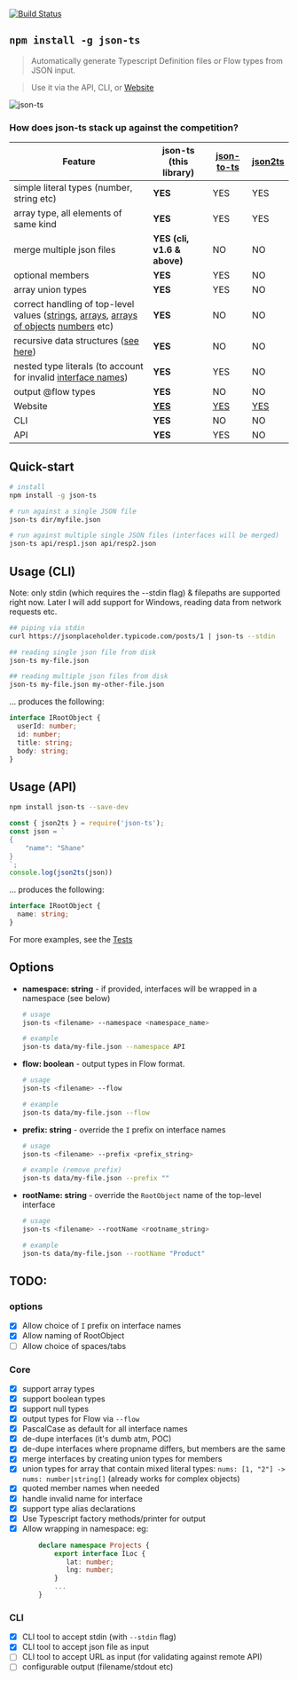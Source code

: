 [![Build Status](https://travis-ci.org/shakyShane/json-ts.svg?branch=master)](https://travis-ci.org/shakyShane/json-ts)

## `npm install -g json-ts`

> Automatically generate Typescript Definition files or Flow types from JSON input. 

> Use it via the API, CLI, or [Website](https://shakyshane.github.io/json-ts/)
 
![json-ts](https://cdn.rawgit.com/shakyShane/json-ts/37ce9b2b/json-ts2.gif)

### How does **json-ts** stack up against the competition?

|Feature   |json-ts (this library)  |[json-to-ts](https://github.com/MariusAlch/json-to-ts)   |[json2ts](http://json2ts.com/)  |
|---|---|---|---|
|simple literal types (number, string etc) |**YES**   |YES   |YES   |
|array type, all elements of same kind |**YES**   |YES   |YES   |
|merge multiple json files|**YES (cli, v1.6 & above)**   |NO   |NO   |
|optional members | **YES** | YES | NO |
|array union types | **YES**   |YES   |NO   |
|correct handling of top-level values ([strings](https://shakyshane.github.io/json-ts/#src=%22some-api-token-as-string%22), [arrays](https://shakyshane.github.io/json-ts/#src=%5B1%2C%202%2C%203%5D), [arrays of objects](https://shakyshane.github.io/json-ts/#src=%5B%0A%20%20%7B%22name%22%3A%20%22shane%22%7D%2C%0A%20%20%7B%22name%22%3A%20%22kittie%22%2C%20%22age%22%3A%2030%7D%0A%5D) [numbers](https://shakyshane.github.io/json-ts/#src=1) etc) |**YES**   |NO   |NO   |
|recursive data structures ([see here](https://github.com/shakyShane/json-ts/blob/master/__tests__/magento/categories.json)) |**YES**   |NO   |NO   |
|nested type literals (to account for invalid [interface names](https://github.com/shakyShane/json-ts/blob/master/__tests__/swagger/schema.json)) |**YES**   |YES   |NO   |
|output @flow types |**YES**   |NO   |NO   |
|Website |**[YES](https://shakyshane.github.io/json-ts/)**   |[YES](http://www.jsontots.com/)   |[YES](http://json2ts.com/)   |
|CLI |**YES**   |NO   |NO   |
|API |**YES**   |YES   |NO   |
 
## Quick-start
```bash
# install
npm install -g json-ts

# run against a single JSON file
json-ts dir/myfile.json

# run against multiple single JSON files (interfaces will be merged)
json-ts api/resp1.json api/resp2.json
```

## Usage (CLI)
Note: only stdin (which requires the --stdin flag) & filepaths are supported right now. 
Later I will add support for Windows, reading data from network requests etc.

```bash
## piping via stdin
curl https://jsonplaceholder.typicode.com/posts/1 | json-ts --stdin

## reading single json file from disk
json-ts my-file.json

## reading multiple json files from disk
json-ts my-file.json my-other-file.json
```

... produces the following: 

```ts
interface IRootObject {
  userId: number;
  id: number;
  title: string;
  body: string;
}
```

## Usage (API)

```bash
npm install json-ts --save-dev
```

```js
const { json2ts } = require('json-ts');
const json = `
{
    "name": "Shane"
}
`;
console.log(json2ts(json))
```

... produces the following:

```ts
interface IRootObject {
  name: string;
}
```

For more examples, see the [Tests](https://github.com/shakyShane/json-ts/tree/master/__tests__) 

## Options

 - **namespace: string** - if provided, interfaces will be wrapped in a namespace (see below)
    ```bash
    # usage
    json-ts <filename> --namespace <namespace_name> 
    
    # example
    json-ts data/my-file.json --namespace API
    ```
 - **flow: boolean** - output types in Flow format.
    ```bash
    # usage
    json-ts <filename> --flow 
    
    # example
    json-ts data/my-file.json --flow
    ```
 - **prefix: string** - override the `I` prefix on interface names
    ```bash
    # usage
    json-ts <filename> --prefix <prefix_string> 
    
    # example (remove prefix)
    json-ts data/my-file.json --prefix ""
    ```
 - **rootName: string** - override the `RootObject` name of the top-level interface
    ```bash
    # usage
    json-ts <filename> --rootName <rootname_string> 
    
    # example
    json-ts data/my-file.json --rootName "Product"
    ```

## TODO:

### options

- [x] Allow choice of `I` prefix on interface names
- [x] Allow naming of RootObject
- [ ] Allow choice of spaces/tabs

### Core
- [x] support array types
- [x] support boolean types
- [x] support null types
- [x] output types for Flow via `--flow`
- [x] PascalCase as default for all interface names
- [x] de-dupe interfaces (it's dumb atm, POC)
- [x] de-dupe interfaces where propname differs, but members are the same
- [x] merge interfaces by creating union types for members
- [x] union types for array that contain mixed literal types: `nums: [1, "2"] -> nums: number|string[]`
      (already works for complex objects)
- [x] quoted member names when needed
- [x] handle invalid name for interface
- [x] support type alias declarations
- [x] Use Typescript factory methods/printer for output 
- [x] Allow wrapping in namespace: eg:
    ```ts
        declare namespace Projects {
            export interface ILoc {
               lat: number;
               lng: number;
            }
            ...
        }
    ```
    
### CLI
- [x] CLI tool to accept stdin (with `--stdin` flag)
- [x] CLI tool to accept json file as input
- [ ] CLI tool to accept URL as input (for validating against remote API)
- [ ] configurable output (filename/stdout etc)
